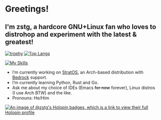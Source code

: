 # Greetings! 
## I'm zstg, a hardcore GNU+Linux fan who loves to distrohop and experiment with the latest & greatest!

<!-- [![Static Badge](https://img.shields.io/badge/Blog%20site-https%3A%2F%2Fzstg.github.io-blue)](https://zstg.github.io) -->
[![trophy](https://github-profile-trophy.vercel.app/?username=zstg&theme=tokyonight&margin-h-105)](https://github.com/StratOS-Linux/StratOS-iso)
[![Top Langs](https://github-readme-stats.vercel.app/api/top-langs/?username=zstg&theme=tokyonight&langs_count=8&layout=pie)](https://github.com/StratOS-Linux/StratOS-iso)
<!-- [![Top Langs](https://github-readme-stats.vercel.app/api/top-langs/?username=zstg&theme=tokyonight&langs_count=8&layout=compact)](https://github.com/lugvitc/StratOS-iso) -->


 [![My Skills](https://skillicons.dev/icons?i=linux,rust,emacs,arch,docker,bash,zig,ubuntu,aws,bsd,fediverse,mastodon,discord,github,gitlab,python,qt,tensorflow,raspberrypi,anaconda,gtk,fortran,julia,kali,matlab,octave,neovim,r,latex,nix)](https://skillicons.dev)

<!--
[![Emacs](https://img.shields.io/badge/Emacs-%237F5AB6.svg?&style=for-the-badge&logo=gnu-emacs&logoColor=white)](https://gnu.org/software/emacs)
[![Arch](https://img.shields.io/badge/Arch%20Linux-1793D1?logo=arch-linux&logoColor=fff&style=for-the-badge)](https://archlinux.org)
[![NixOS](https://img.shields.io/badge/NIXOS-5277C3.svg?style=for-the-badge&logo=NixOS&logoColor=white)](https://nixos.org)
[![Docker](https://img.shields.io/badge/docker-%230db7ed.svg?style=for-the-badge&logo=docker&logoColor=white)](https://hub.docker.com)
[![Pi-Hole](https://img.shields.io/badge/pihole-%2396060C.svg?style=for-the-badge&logo=pi-hole&logoColor=white)](https://pi-hole.net)
[![F Droid](https://img.shields.io/badge/F_Droid-1976D2?style=for-the-badge&logo=f-droid&logoColor=white)](https://f-droid.org)
[![Arduino](https://img.shields.io/badge/-Arduino-00979D?style=for-the-badge&logo=Arduino&logoColor=white)](https://arduino.cc)
[![Reddit](https://img.shields.io/badge/Reddit-FF4500?style=for-the-badge&logo=reddit&logoColor=white)](https://reddit.com/u/ZeStig2409)
[![Mastodon](https://img.shields.io/badge/-MASTODON-%232B90D9?style=for-the-badge&logo=mastodon&logoColor=white)](https://fosstodon.org/@zstg)

[![Github Pages](https://img.shields.io/badge/github%20pages-121013?style=for-the-badge&logo=github&logoColor=white)](https://zstg.github.io)
[![GitHub](https://img.shields.io/badge/github-%23121011.svg?style=for-the-badge&logo=github&logoColor=white)](https://github.com/zstg)
[![Codeberg](https://img.shields.io/badge/Codeberg-2185D0?style=for-the-badge&logo=Codeberg&logoColor=white)](https://codeberg.org/zstg)
[![GitLab](https://img.shields.io/badge/gitlab-%23181717.svg?style=for-the-badge&logo=gitlab&logoColor=white)](https://gitlab.com/zstg)
[![Raspberry Pi](https://img.shields.io/badge/-RaspberryPi-C51A4A?style=for-the-badge&logo=Raspberry-Pi)](https://raspberrypi.com)
[![TOR](https://img.shields.io/badge/tor-%237E4798.svg?style=for-the-badge&logo=tor-project&logoColor=white)](https://torproject.org)
[![Rust](https://img.shields.io/badge/rust-%23000000.svg?style=for-the-badge&logo=rust&logoColor=white)](https://rust-lang.org)
[![Python](https://img.shields.io/badge/python-3670A0?style=for-the-badge&logo=python&logoColor=ffdd54)](https://python.org)
[![LibreOffice](https://img.shields.io/badge/LibreOffice-%2318A303?style=for-the-badge&logo=LibreOffice&logoColor=white)](https://libreoffice.org)
-->




<!--
**zstg/zstg** is a ✨ _special_ ✨ repository because its `README.md` (this file) appears on your GitHub profile.

Here are some ideas to get you started:

- 🔭 I’m currently working on ...
- 🌱 I’m currently learning ...
- 👯 I’m looking to collaborate on ...
- 🤔 I’m looking for help with ...
- 💬 Ask me about ...
- 📫 How to reach me: ...
- 😄 Pronouns: ...
- ⚡ Fun fact: ...
-->
- I’m currently working on [StratOS](https://github.com/StratOS-Linux/hyprland-iso), an Arch-based distribution with [Bedrock](https://bedrocklinux.org) support.
- I’m currently learning Python, Rust and Go.
- Ask me about my choice of IDEs (Emacs ~~for now~~ forever), Linux distros (I use Arch BTW) and the like.
- Pronouns: He/Him

<!-- ![firefox](https://user-images.githubusercontent.com/69384921/160883206-33cfbc04-949c-427c-aa27-9c4c2563cfcc.png)
&nbsp;&nbsp;&nbsp;&nbsp;&nbsp;&nbsp;&nbsp;&nbsp;
[![ArchLinux](https://user-images.githubusercontent.com/69384921/160883180-00180ecf-54e7-408e-92c5-1051c2375bcc.png)](https://archlinux.org)
[![Windows 11](https://user-images.githubusercontent.com/69384921/160883358-97640c94-615b-44df-a9a5-adeebe8ec3d3.png)](https://www.microsoft.com/en-gb/windows/windows-11)
[![Doom Emacs](https://user-images.githubusercontent.com/69384921/160883392-58757860-c296-4a39-b3a0-75ee568fe134.png)](https://github.com/hlissner/doom-emacs)
[![Julia](https://user-images.githubusercontent.com/69384921/160883443-2ad8c74c-b948-46fe-9112-09f35484b9e5.png)](https://julialang.org)
[![MiniConda](https://user-images.githubusercontent.com/69384921/160887716-4cd163e3-082a-41c2-9ed4-1f93a6ddfff9.png)](https://docs.conda.io/en/latest/miniconda.html)
[![Python](https://user-images.githubusercontent.com/69384921/160883576-f5244d01-71c2-475b-8331-edcdd54346e3.png)](https://python.org)
[![PowerShell](https://user-images.githubusercontent.com/69384921/160883637-d27cb8d2-2454-4e8a-aef8-96aa72a4a6f1.png)](https://docs.microsoft.com/en-gb/powershell/scripting/overview?view=powershell-7.2)
[![Docker](https://user-images.githubusercontent.com/69384921/160886188-53686198-3021-4655-9d4a-58e73dc196b5.png)](https://www.docker.com)
[![WSL](https://user-images.githubusercontent.com/69384921/160886658-cb671752-017c-4257-80ca-09d420639a03.png)](https://aka.ms/wsl)
[![NixOS](https://user-images.githubusercontent.com/69384921/160887186-0a021abf-9ba2-4560-ab79-cd6ade9de2dd.png)](https://nixos.org)
[![vscode](https://user-images.githubusercontent.com/69384921/160889834-955dcb97-4caf-4bf5-a9fd-a14a4f0c51a9.png)](https://aka.ms/vscode)
-->
[![An image of @zstg's Holopin badges, which is a link to view their full Holopin profile](https://holopin.me/zstg)](https://holopin.io/@zstg)
